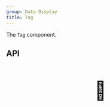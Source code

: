 ```yaml
---
group: Data Display
title: Tag
---
```


The `Tag` component.

## API

<div style="padding: 40px 0;font-size: 48px; text-align: center;">🚧</div>
